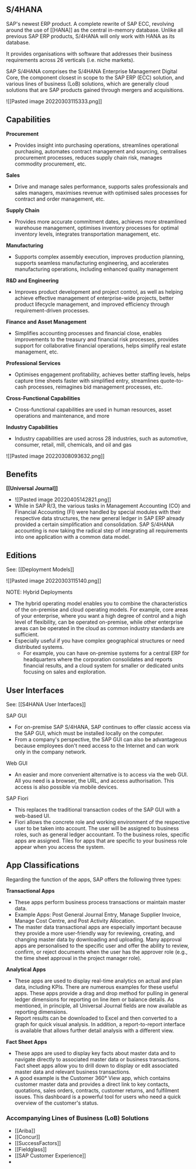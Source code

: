 ## S/4HANA
SAP's newest ERP product. A complete rewrite of SAP ECC, revolving around the use of [[HANA]] as the central in-memory database. Unlike all previous SAP ERP products, S/4HANA will only work with HANA as its database. 

It provides organisations with software that addresses their business requirements across 26 verticals (i.e. niche markets). 

SAP S/4HANA comprises the S/4HANA Enterprise Management Digital Core, the component closest in scope to the SAP ERP (ECC) solution, and various lines of business (LoB) solutions, which are generally cloud solutions that are SAP products gained through mergers and acquisitions. 

![[Pasted image 20220303115333.png]]


## Capabilities
**Procurement**
- Provides insight into purchasing operations, streamlines operational purchasing, automates contract management and sourcing, centralises procurement processes, reduces supply chain risk, manages commodity procurement, etc.

**Sales**
- Drive and manage sales performance, supports sales professionals and sales managers, maximises revenue with optimised sales processes for contract and order management, etc.

**Supply Chain**
- Provides more accurate commitment dates, achieves more streamlined warehouse management, optimises inventory processes for optimal inventory levels, integrates transportation management, etc.

**Manufacturing**
- Supports complex assembly execution, improves production planning, supports seamless manufacturing engineering, and accelerates manufacturing operations, including enhanced quality management

**R&D and Engineering**
- Improves product development and project control, as well as helping achieve effective management of enterprise-wide projects, better product lifecycle management, and improved efficiency through requirement-driven processes. 

**Finance and Asset Management**
- Simplifies accounting processes and financial close, enables improvements to the treasury and financial risk processes, provides support for collaborative financial operations, helps simplify real estate management, etc.

**Professional Services**
- Optimises engagement profitability, achieves better staffing levels, helps capture time sheets faster with simplified entry, streamlines quote-to-cash processes, reimagines bid management processes, etc.

**Cross-Functional Capabilities**
- Cross-functional capabilities are used in human resources, asset operations and maintenance, and more

**Industry Capabilities**
- Industry capabilities are used across 28 industries, such as automotive, consumer, retail, mill, chemicals, and oil and gas


![[Pasted image 20220308093632.png]]

## Benefits
**[[Universal Journal]]**
- ![[Pasted image 20220405142821.png]]
- While in SAP R/3, the various tasks in Management Accounting (CO) and Financial Accounting (FI) were handled by special modules with their respective data structures, the new general ledger in SAP ERP already provided a certain simplification and consolidation. SAP S/4HANA accounting is now taking the radical step of integrating all requirements into one application with a common data model. 


## Editions
See: [[Deployment Models]]

![[Pasted image 20220303115140.png]]

NOTE: Hybrid Deployments
- The hybrid operating model enables you to combine the characteristics of the on-premise and cloud operating models. For example, core areas of your enterprise, where you want a high degree of control and a high level of flexibility, can be operated on-premise, while other enterprise areas can be operated in the cloud as common industry standards are sufficient. 
- Especially useful if you have complex geographical structures or need distributed systems. 
	- For example, you can have on-premise systems for a central ERP for headquarters where the corporation consolidates and reports financial results, and a cloud system for smaller or dedicated units focusing on sales and exploration. 


## User Interfaces
See: [[S4HANA User Interfaces]]

SAP GUI
- For on-premise SAP S/4HANA, SAP continues to offer classic access via the SAP GUI, which must be installed locally on the computer. 
- From a company's perspective, the SAP GUI can also be advantageous because employees don't need access to the Internet and can work only in the company network. 

Web GUI
- An easier and more convenient alternative is to access via the web GUI. All you need is a browser, the URL, and access authorisation. This access is also possible via mobile devices.

SAP Fiori
- This replaces the traditional transaction codes of the SAP GUI with a web-based UI.
- Fiori allows the concrete role and working environment of the respective user to be taken into account. The user will be assigned to business roles, such as general ledger accountant. To the business roles, specific apps are assigned. Tiles for apps that are specific to your business role appear when you access the system. 


## App Classifications
Regarding the function of the apps, SAP offers the following three types:

**Transactional Apps**
- These apps perform business process transactions or maintain master data. 
- Example Apps: Post General Journal Entry, Manage Supplier Invoice, Manage Cost Centre, and Post Activity Allocation.
- The master data transactional apps are especially important because they provide a more user-friendly way for reviewing, creating, and changing master data by downloading and uploading. Many approval apps are personalised to the specific user and offer the ability to review, confirm, or reject documents when the user has the approver role (e.g., the time sheet approval in the project manager role).

**Analytical Apps**
- These apps are used to display real-time analytics on actual and plan data, including KPIs. There are numerous examples for these useful apps. These apps provide a drag and drop method for pulling in general ledger dimensions for reporting on line item or balance details. As mentioned, in principle, all Universal Journal fields are now available as reporting dimensions. 
- Report results can be downloaded to Excel and then converted to a graph for quick visual analysis. In addition, a report-to-report interface is available that allows further detail analysis with a different view.

**Fact Sheet Apps**
- These apps are used to display key facts about master data and to navigate directly to associated master data or business transactions. Fact sheet apps allow you to drill down to display or edit associated master data and relevant business transactions.
- A good example is the Customer 360° View app, which contains customer master data and provides a direct link to key contacts, quotations, sales orders, contracts, customer returns, and fulfilment issues. This dashboard is a powerful tool for users who need a quick overview of the customer's status.


### Accompanying Lines of Business (LoB) Solutions
- [[Ariba]]
- [[Concur]]
- [[SuccessFactors]]
- [[Fieldglass]]
- [[SAP Customer Experience]]
- 